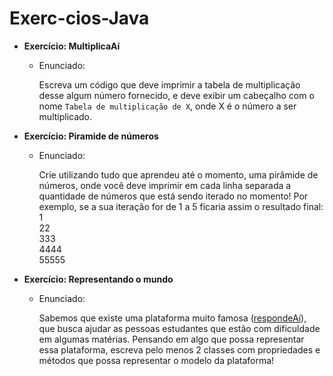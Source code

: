 # Exerc-cios-Java
- **Exercício: MultiplicaAí**
    - Enunciado:
        
        Escreva um código que deve imprimir a tabela de multiplicação desse algum número fornecido, e deve exibir um cabeçalho com o nome `Tabela de multiplicação de X`, onde X é o número a ser multiplicado.
        
- **Exercício: Piramide de números**
    - Enunciado:
        
        Crie utilizando tudo que aprendeu até o momento, uma pirâmide de números, onde você deve imprimir em cada linha separada a quantidade de números que está sendo iterado no momento! Por exemplo, se a sua iteração for de 1 a 5 ficaria assim o resultado final:<br/>
        1<br/>
        22<br/>
        333<br/>
        4444<br/>
        55555<br/>
        
- **Exercício: Representando o mundo**
    - Enunciado:
        
        Sabemos que existe uma plataforma muito famosa ([respondeAí](https://www.respondeai.com.br/)), que busca ajudar as pessoas estudantes que estão com dificuldade em algumas matérias. Pensando em algo que possa representar essa plataforma, escreva pelo menos 2 classes com propriedades e métodos que possa representar o modelo da plataforma!

